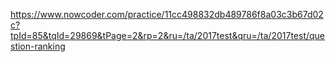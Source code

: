https://www.nowcoder.com/practice/11cc498832db489786f8a03c3b67d02c?tpId=85&tqId=29869&tPage=2&rp=2&ru=/ta/2017test&qru=/ta/2017test/question-ranking